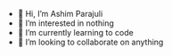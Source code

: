 - 👋 Hi, I’m Ashim Parajuli
- 👀 I’m interested in nothing
- 🌱 I’m currently learning to code
- 💞️ I’m looking to collaborate on anything

<!---
ashimparajuli04/ashimparajuli04 is a ✨ special ✨ repository because its `README.md` (this file) appears on your GitHub profile.
You can click the Preview link to take a look at your changes.
--->
